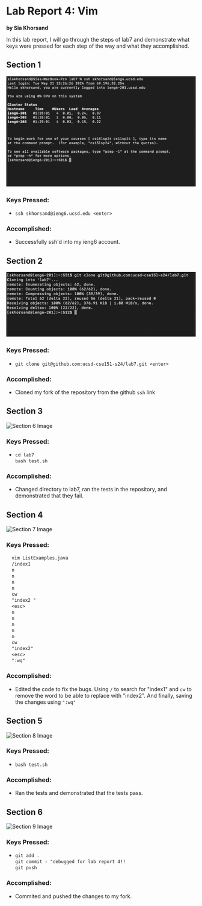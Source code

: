 # Lab Report 4: Vim

**by Sia Khorsand**

In this lab report, I will go through the steps of lab7 and demonstrate what keys were pressed for each step of the way and what they accomplished.


## Section 1

![Section 4 Image](4.png)

### Keys Pressed:

- ```ssh skhorsand@ieng6.ucsd.edu <enter>```

### Accomplished:

- Successfully ssh'd into my ieng6 account. 

## Section 2

![Section 5 Image](5.png)

### Keys Pressed:

- ```
  git clone git@github.com:ucsd-cse151-s24/lab7.git <enter>
  ``` 

### Accomplished:

- Cloned my fork of the repository from the github `ssh` link

## Section 3

![Section 6 Image](6.png)

### Keys Pressed:

- ```
  cd lab7
  bash test.sh

### Accomplished:

- Changed directory to lab7, ran the tests in the repository, and demonstrated that they fail.

  
## Section 4

![Section 7 Image](7.png)

### Keys Pressed:

```
  vim ListExamples.java
  /index1
  n
  n
  n
  n
  cw
  "index2 " 
  <esc>
  n
  n
  n
  n
  n
  cw
  "index2"
  <esc>
  ":wq"
```
### Accomplished:

- Edited the code to fix the bugs. Using `/` to search for "index1" and `cw` to remove the word to be able to replace with "index2". And finally, saving the changes using `":wq"`

## Section 5

![Section 8 Image](8.png)

### Keys Pressed:

- `bash test.sh`

### Accomplished:

- Ran the tests and demonstrated that the tests pass. 

## Section 6

![Section 9 Image](9.png)

### Keys Pressed:

- ```
  git add .
  git commit - "debugged for lab report 4!!
  git push
  ```

  

### Accomplished:

- Commited and pushed the changes to my fork. 
